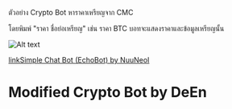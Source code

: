 ตัวอย่าง Crypto Bot  หาราคาเหรียญจาก  CMC

โดยพิมพ์  "ราคา ชื่อย่อเหรียญ"
เช่น  ราคา BTC
บอทจะแสดงราคาและข้อมูลเหรียญนั้น

![Alt text](http://www.deen.site/uppic/pics/6081fbd06afa8ac47845e63bd7467a6f.png)




[linkSimple Chat Bot (EchoBot) by NuuNeoI ](https://nuuneoi.com/blog/blog.php?read_id=882)
# Modified Crypto Bot  by DeEn
 
